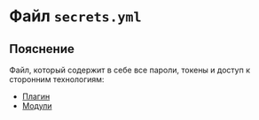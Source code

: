 # Файл `secrets.yml`

## Пояснение
Файл, который содержит в себе все пароли, токены и доступ к сторонним технологиям:
- [Плагин](/en/secrets/plugin/)
- [Модули](/en/secrets/module/)